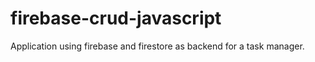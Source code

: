 # firebase-crud-javascript
Application using firebase and firestore as backend for a task manager. 
